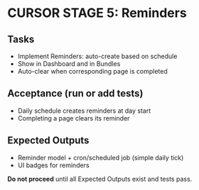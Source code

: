 # CURSOR STAGE 5: Reminders

## Tasks

- Implement Reminders: auto-create based on schedule
- Show in Dashboard and in Bundles
- Auto-clear when corresponding page is completed


## Acceptance (run or add tests)

- Daily schedule creates reminders at day start
- Completing a page clears its reminder


## Expected Outputs

- Reminder model + cron/scheduled job (simple daily tick)
- UI badges for reminders


**Do not proceed** until all Expected Outputs exist and tests pass.
